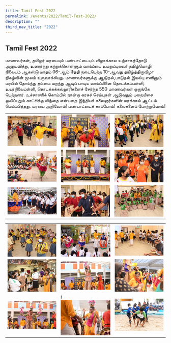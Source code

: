 ```yaml
---
title: Tamil Fest 2022
permalink: /events/2022/Tamil-Fest-2022/
description: ""
third_nav_title: "2022"
---
```

## Tamil Fest 2022

மாணவர்கள், தமிழர் மரபையும் பண்பாட்டையும் விழாக்கால உற்சாகத்தோடு அனுபவித்து, உணர்ந்து கற்றுக்கொள்ளும் வாய்ப்பை உமறுப்புலவர் தமிழ்மொழி நிலையம் ஆகஸ்டு மாதம் 06-ஆம் தேதி நடைபெற்ற 10-ஆவது தமிழ்த்திருவிழா நிகழ்வின் மூலம் உருவாக்கியது. மாணவர்களுக்கு ஆடுதல்,பாடுதல் இயல்பு எனினும் மரபில் தோய்ந்து தம்மை மறந்து ஆடிப் பாடிய வாய்ப்பினை தொடக்கப்பள்ளி, உயர்நிலைப்ள்ளி, தொடக்கக்கல்லூரிகளைச் சேர்ந்த 550 மாணவர்கள் ஒருங்கே பெற்றனர். உச்சாணிக் கொம்பில் நான்கு கரகச் செம்புகள் ஆடுவதும் பறையிசை ஒலிப்பதும் காட்சிக்கு விந்தை என்பதை இந்தியக் கலைஞர்களின் மரக்கால் ஆட்டம் மெய்ப்பித்தது. மரபை அறிவோம்! பண்பாட்டைக் காப்போம்! கலைகளைப் போற்றுவோம்!


|   |   |   |
|---|---|---|
| ![](/images/Tamilfest1.jpeg)  | ![](/images/Tamilfest2.jpeg)  | ![](/images/Tamilfest3.jpeg)  |
| ![](/images/Tamilfest4.jpeg)  | ![](/images/Tamilfest5.jpeg)  | ![](/images/Tamilfest6.jpeg)  |
| ![](/images/Tamilfest7.jpeg)  |  ![](/images/Tamilfest8.jpeg) | ![](/images/Tamilfest9.jpeg)  |

|   |   |   |
|---|---|---|
|  ![](/images/Tamilfest10.jpeg) |  ![](/images/Tamilfest11.jpeg) | ![](/images/Tamilfest12.jpeg)  |
|  ![](/images/Tamilfest13.jpeg) |  ![](/images/Tamilfest14.jpeg) |  ![](/images/Tamilfest15.jpeg) |
|  ![](/images/Tamilfest16.jpeg) | !![](/images/Tamilfest17.png)  | ![](/images/Tamilfest18.png) |

